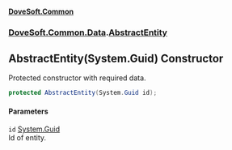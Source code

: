 #### [DoveSoft.Common](./index.md 'index')
### [DoveSoft.Common.Data](./DoveSoft-Common-Data.md 'DoveSoft.Common.Data').[AbstractEntity](./DoveSoft-Common-Data-AbstractEntity.md 'DoveSoft.Common.Data.AbstractEntity')
## AbstractEntity(System.Guid) Constructor
Protected constructor with required data.  
```csharp
protected AbstractEntity(System.Guid id);
```
#### Parameters
<a name='DoveSoft-Common-Data-AbstractEntity-AbstractEntity(System-Guid)-id'></a>
`id` [System.Guid](https://docs.microsoft.com/en-us/dotnet/api/System.Guid 'System.Guid')  
Id of entity.  
  
